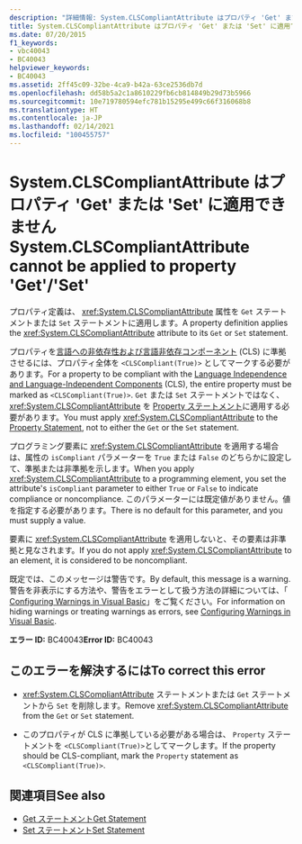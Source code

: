 ```yaml
---
description: "詳細情報: System.CLSCompliantAttribute はプロパティ 'Get' または 'Set' に適用できません"
title: System.CLSCompliantAttribute はプロパティ 'Get' または 'Set' に適用できません
ms.date: 07/20/2015
f1_keywords:
- vbc40043
- BC40043
helpviewer_keywords:
- BC40043
ms.assetid: 2ff45c09-32be-4ca9-b42a-63ce2536db7d
ms.openlocfilehash: dd58b5a2c1a8610229fb6cb814849b29d73b5966
ms.sourcegitcommit: 10e719780594efc781b15295e499c66f316068b8
ms.translationtype: HT
ms.contentlocale: ja-JP
ms.lasthandoff: 02/14/2021
ms.locfileid: "100455757"
---
```

# <a name="systemclscompliantattribute-cannot-be-applied-to-property-getset"></a><span data-ttu-id="26629-103">System.CLSCompliantAttribute はプロパティ 'Get' または 'Set' に適用できません</span><span class="sxs-lookup"><span data-stu-id="26629-103">System.CLSCompliantAttribute cannot be applied to property 'Get'/'Set'</span></span>

<span data-ttu-id="26629-104">プロパティ定義は、 <xref:System.CLSCompliantAttribute> 属性を `Get` ステートメントまたは `Set` ステートメントに適用します。</span><span class="sxs-lookup"><span data-stu-id="26629-104">A property definition applies the <xref:System.CLSCompliantAttribute> attribute to its `Get` or `Set` statement.</span></span>  
  
 <span data-ttu-id="26629-105">プロパティを[言語への非依存性および言語非依存コンポーネント](../../standard/language-independence-and-language-independent-components.md) (CLS) に準拠させるには、プロパティ全体を `<CLSCompliant(True)>` としてマークする必要があります。</span><span class="sxs-lookup"><span data-stu-id="26629-105">For a property to be compliant with the [Language Independence and Language-Independent Components](../../standard/language-independence-and-language-independent-components.md) (CLS), the entire property must be marked as `<CLSCompliant(True)>`.</span></span> <span data-ttu-id="26629-106">`Get` または `Set` ステートメントではなく、<xref:System.CLSCompliantAttribute> を [Property ステートメント](../language-reference/statements/property-statement.md)に適用する必要があります。</span><span class="sxs-lookup"><span data-stu-id="26629-106">You must apply <xref:System.CLSCompliantAttribute> to the [Property Statement](../language-reference/statements/property-statement.md), not to either the `Get` or the `Set` statement.</span></span>  
  
 <span data-ttu-id="26629-107">プログラミング要素に <xref:System.CLSCompliantAttribute> を適用する場合は、属性の `isCompliant` パラメーターを `True` または `False` のどちらかに設定して、準拠または非準拠を示します。</span><span class="sxs-lookup"><span data-stu-id="26629-107">When you apply <xref:System.CLSCompliantAttribute> to a programming element, you set the attribute's `isCompliant` parameter to either `True` or `False` to indicate compliance or noncompliance.</span></span> <span data-ttu-id="26629-108">このパラメーターには既定値がありません。値を指定する必要があります。</span><span class="sxs-lookup"><span data-stu-id="26629-108">There is no default for this parameter, and you must supply a value.</span></span>  
  
 <span data-ttu-id="26629-109">要素に <xref:System.CLSCompliantAttribute> を適用しないと、その要素は非準拠と見なされます。</span><span class="sxs-lookup"><span data-stu-id="26629-109">If you do not apply <xref:System.CLSCompliantAttribute> to an element, it is considered to be noncompliant.</span></span>  
  
 <span data-ttu-id="26629-110">既定では、このメッセージは警告です。</span><span class="sxs-lookup"><span data-stu-id="26629-110">By default, this message is a warning.</span></span> <span data-ttu-id="26629-111">警告を非表示にする方法や、警告をエラーとして扱う方法の詳細については、「 [Configuring Warnings in Visual Basic](/visualstudio/ide/configuring-warnings-in-visual-basic)」をご覧ください。</span><span class="sxs-lookup"><span data-stu-id="26629-111">For information on hiding warnings or treating warnings as errors, see [Configuring Warnings in Visual Basic](/visualstudio/ide/configuring-warnings-in-visual-basic).</span></span>  
  
 <span data-ttu-id="26629-112">**エラー ID:** BC40043</span><span class="sxs-lookup"><span data-stu-id="26629-112">**Error ID:** BC40043</span></span>  
  
## <a name="to-correct-this-error"></a><span data-ttu-id="26629-113">このエラーを解決するには</span><span class="sxs-lookup"><span data-stu-id="26629-113">To correct this error</span></span>  
  
- <span data-ttu-id="26629-114"><xref:System.CLSCompliantAttribute> ステートメントまたは `Get` ステートメントから `Set` を削除します。</span><span class="sxs-lookup"><span data-stu-id="26629-114">Remove <xref:System.CLSCompliantAttribute> from the `Get` or `Set` statement.</span></span>  
  
- <span data-ttu-id="26629-115">このプロパティが CLS に準拠している必要がある場合は、 `Property` ステートメントを `<CLSCompliant(True)>`としてマークします。</span><span class="sxs-lookup"><span data-stu-id="26629-115">If the property should be CLS-compliant, mark the `Property` statement as `<CLSCompliant(True)>`.</span></span>  
  
## <a name="see-also"></a><span data-ttu-id="26629-116">関連項目</span><span class="sxs-lookup"><span data-stu-id="26629-116">See also</span></span>

- [<span data-ttu-id="26629-117">Get ステートメント</span><span class="sxs-lookup"><span data-stu-id="26629-117">Get Statement</span></span>](../language-reference/statements/get-statement.md)
- [<span data-ttu-id="26629-118">Set ステートメント</span><span class="sxs-lookup"><span data-stu-id="26629-118">Set Statement</span></span>](../language-reference/statements/set-statement.md)
